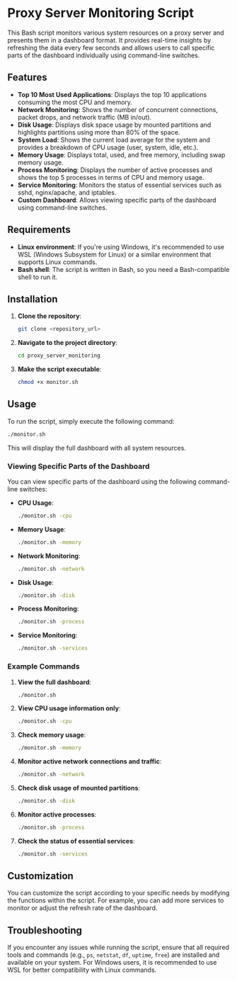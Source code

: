 # Proxy Server Monitoring Script

This Bash script monitors various system resources on a proxy server and presents them in a dashboard format. It provides real-time insights by refreshing the data every few seconds and allows users to call specific parts of the dashboard individually using command-line switches.

## Features
- **Top 10 Most Used Applications**: Displays the top 10 applications consuming the most CPU and memory.
- **Network Monitoring**: Shows the number of concurrent connections, packet drops, and network traffic (MB in/out).
- **Disk Usage**: Displays disk space usage by mounted partitions and highlights partitions using more than 80% of the space.
- **System Load**: Shows the current load average for the system and provides a breakdown of CPU usage (user, system, idle, etc.).
- **Memory Usage**: Displays total, used, and free memory, including swap memory usage.
- **Process Monitoring**: Displays the number of active processes and shows the top 5 processes in terms of CPU and memory usage.
- **Service Monitoring**: Monitors the status of essential services such as sshd, nginx/apache, and iptables.
- **Custom Dashboard**: Allows viewing specific parts of the dashboard using command-line switches.

## Requirements
- **Linux environment**: If you're using Windows, it's recommended to use WSL (Windows Subsystem for Linux) or a similar environment that supports Linux commands.
- **Bash shell**: The script is written in Bash, so you need a Bash-compatible shell to run it.

## Installation

1. **Clone the repository**:
   ```bash
   git clone <repository_url>
   ```

2. **Navigate to the project directory**:
   ```bash
   cd proxy_server_monitoring
   ```

3. **Make the script executable**:
   ```bash
   chmod +x monitor.sh
   ```

## Usage

To run the script, simply execute the following command:

```bash
./monitor.sh
```

This will display the full dashboard with all system resources.

### Viewing Specific Parts of the Dashboard

You can view specific parts of the dashboard using the following command-line switches:

- **CPU Usage**:
  ```bash
  ./monitor.sh -cpu
  ```

- **Memory Usage**:
  ```bash
  ./monitor.sh -memory
  ```

- **Network Monitoring**:
  ```bash
  ./monitor.sh -network
  ```

- **Disk Usage**:
  ```bash
  ./monitor.sh -disk
  ```

- **Process Monitoring**:
  ```bash
  ./monitor.sh -process
  ```

- **Service Monitoring**:
  ```bash
  ./monitor.sh -services
  ```

### Example Commands

1. **View the full dashboard**:
   ```bash
   ./monitor.sh
   ```

2. **View CPU usage information only**:
   ```bash
   ./monitor.sh -cpu
   ```

3. **Check memory usage**:
   ```bash
   ./monitor.sh -memory
   ```

4. **Monitor active network connections and traffic**:
   ```bash
   ./monitor.sh -network
   ```

5. **Check disk usage of mounted partitions**:
   ```bash
   ./monitor.sh -disk
   ```

6. **Monitor active processes**:
   ```bash
   ./monitor.sh -process
   ```

7. **Check the status of essential services**:
   ```bash
   ./monitor.sh -services
   ```

## Customization

You can customize the script according to your specific needs by modifying the functions within the script. For example, you can add more services to monitor or adjust the refresh rate of the dashboard.

## Troubleshooting

If you encounter any issues while running the script, ensure that all required tools and commands (e.g., `ps`, `netstat`, `df`, `uptime`, `free`) are installed and available on your system. For Windows users, it is recommended to use WSL for better compatibility with Linux commands.

